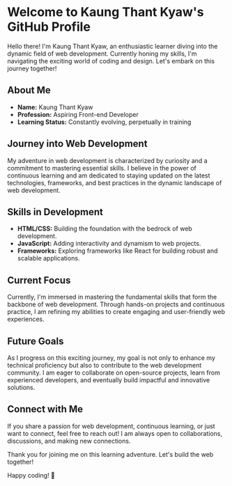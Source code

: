 # Welcome to Kaung Thant Kyaw's GitHub Profile

Hello there! I'm Kaung Thant Kyaw, an enthusiastic learner diving into the dynamic field of web development. Currently honing my skills, I'm navigating the exciting world of coding and design. Let's embark on this journey together!

## About Me

- **Name:** Kaung Thant Kyaw
- **Profession:** Aspiring Front-end Developer
- **Learning Status:** Constantly evolving, perpetually in training

## Journey into Web Development

My adventure in web development is characterized by curiosity and a commitment to mastering essential skills. I believe in the power of continuous learning and am dedicated to staying updated on the latest technologies, frameworks, and best practices in the dynamic landscape of web development.

## Skills in Development

- **HTML/CSS:** Building the foundation with the bedrock of web development.
- **JavaScript:** Adding interactivity and dynamism to web projects.
- **Frameworks:** Exploring frameworks like React for building robust and scalable applications.

## Current Focus

Currently, I'm immersed in mastering the fundamental skills that form the backbone of web development. Through hands-on projects and continuous practice, I am refining my abilities to create engaging and user-friendly web experiences.

## Future Goals

As I progress on this exciting journey, my goal is not only to enhance my technical proficiency but also to contribute to the web development community. I am eager to collaborate on open-source projects, learn from experienced developers, and eventually build impactful and innovative solutions.

## Connect with Me

If you share a passion for web development, continuous learning, or just want to connect, feel free to reach out! I am always open to collaborations, discussions, and making new connections.

Thank you for joining me on this learning adventure. Let's build the web together!

Happy coding! 🚀

